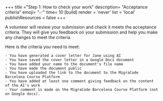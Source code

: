 +++
title ="Step 1: How to check your work"
description= "Acceptance criteria"
emoji= "✅"
time= 10
[build]
  render = 'never'
  list = 'local'
  publishResources = false 
+++

A volunteer will review your submission and check it meets the acceptance criteria. They will give you feedback on your submission and help you make any changes to meet the criteria.

Here is the criteria you need to meet:

```objectives
- You have generated a cover letter for Jane using AI
- You have saved the cover letter in a Google Docs document
- You have added your name to the document's file name
- You have made the document public
- You have uploaded the link to the document to the MigraCode Barcelona Course Platform
- You have added at least one comment giving feedback on the content of the AI's work
- Your comment is made on the MigraCode Barcelona Course Platform (not on Google docs).
```
